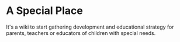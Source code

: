 <!-- TITLE: Home -->
<!-- SUBTITLE: A quick summary of Home -->

# A Special Place

It's a wiki to start gathering development and educational strategy for parents, teachers or educators of children with special needs. 